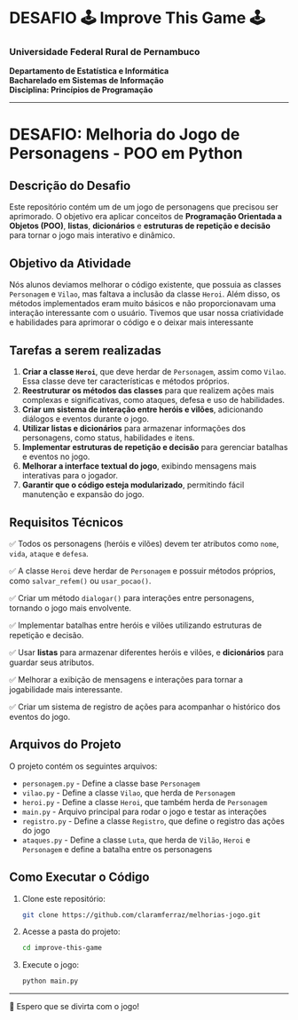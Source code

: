 # DESAFIO 🕹️ Improve This Game 🕹️

### Universidade Federal Rural de Pernambuco  
**Departamento de Estatística e Informática**  
**Bacharelado em Sistemas de Informação**  
**Disciplina: Princípios de Programação**

---

# **DESAFIO: Melhoria do Jogo de Personagens - POO em Python**

## **Descrição do Desafio**

Este repositório contém um de um jogo de personagens que precisou ser aprimorado. O objetivo era aplicar conceitos de **Programação Orientada a Objetos (POO)**, **listas**, **dicionários** e **estruturas de repetição e decisão** para tornar o jogo mais interativo e dinâmico.

## **Objetivo da Atividade**

Nós alunos deviamos melhorar o código existente, que possuia as classes `Personagem` e `Vilao`, mas faltava a inclusão da classe `Heroi`. Além disso, os métodos implementados eram muito básicos e não proporcionavam uma interação interessante com o usuário. Tivemos que usar nossa criatividade e habilidades para aprimorar o código e o deixar mais interessante

## **Tarefas a serem realizadas**

1. **Criar a classe `Heroi`**, que deve herdar de `Personagem`, assim como `Vilao`. Essa classe deve ter características e métodos próprios.
2. **Reestruturar os métodos das classes** para que realizem ações mais complexas e significativas, como ataques, defesa e uso de habilidades.
3. **Criar um sistema de interação entre heróis e vilões**, adicionando diálogos e eventos durante o jogo.
4. **Utilizar listas e dicionários** para armazenar informações dos personagens, como status, habilidades e itens.
5. **Implementar estruturas de repetição e decisão** para gerenciar batalhas e eventos no jogo.
6. **Melhorar a interface textual do jogo**, exibindo mensagens mais interativas para o jogador.
7. **Garantir que o código esteja modularizado**, permitindo fácil manutenção e expansão do jogo.

## **Requisitos Técnicos**

✅ Todos os personagens (heróis e vilões) devem ter atributos como `nome`, `vida`, `ataque` e `defesa`.

✅ A classe `Heroi` deve herdar de `Personagem` e possuir métodos próprios, como `salvar_refem()` ou `usar_pocao()`.

✅ Criar um método `dialogar()` para interações entre personagens, tornando o jogo mais envolvente.

✅ Implementar batalhas entre heróis e vilões utilizando estruturas de repetição e decisão.

✅ Usar **listas** para armazenar diferentes heróis e vilões, e **dicionários** para guardar seus atributos.

✅ Melhorar a exibição de mensagens e interações para tornar a jogabilidade mais interessante.

✅ Criar um sistema de registro de ações para acompanhar o histórico dos eventos do jogo.

## **Arquivos do Projeto**

O projeto contém os seguintes arquivos:

- `personagem.py` - Define a classe base `Personagem`
- `vilao.py` - Define a classe `Vilao`, que herda de `Personagem`
- `heroi.py` - Define a classe `Heroi`, que também herda de `Personagem`
- `main.py` - Arquivo principal para rodar o jogo e testar as interações
- `registro.py` - Define a classe `Registro`, que define o registro das ações do jogo
- `ataques.py` - Define a classe `Luta`, que herda de `Vilão`, `Heroi` e `Personagem` e define a batalha entre os personagens

## **Como Executar o Código**

1. Clone este repositório:
   ```sh
   git clone https://github.com/claramferraz/melhorias-jogo.git
   ```
2. Acesse a pasta do projeto:
   ```sh
   cd improve-this-game
   ```
3. Execute o jogo:
   ```sh
   python main.py
   ```

---

🚀 Espero que se divirta com o jogo!


